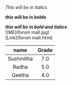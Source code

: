 *This will be in italics*

**this will be in bolds**

***this will be in bold and italics***
<br>
![ME](forum mall.jpg)
<br>
[Link](forum mall.html)
<br>

|      name     |   Grade   |
|:-------------:|:---------:|
|Sushmitha      |   7.0     |
|Radha          |   5.0     |
|Geetha         |   4.0     |
